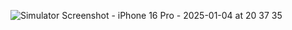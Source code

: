 ![Simulator Screenshot - iPhone 16 Pro - 2025-01-04 at 20 37 35](https://github.com/user-attachments/assets/2139be74-1828-466a-8144-c6bcea78bf67)
